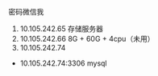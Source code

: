 密码微信我

1. 10.105.242.65   存储服务器
2. 10.105.242.66   8G + 60G + 4cpu（未用）
3. 10.105.242.74
  - 10.105.242.74:3306   mysql
